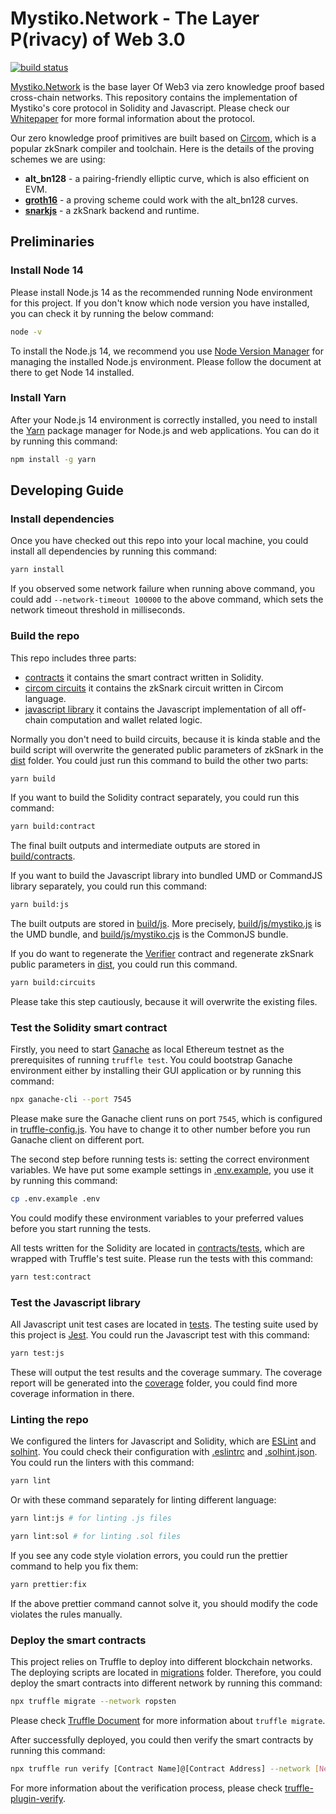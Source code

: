 # Mystiko.Network - The Layer P(rivacy) of Web 3.0

[![build status](https://github.com/mystikonetwork/mystiko-core/actions/workflows/build.yml/badge.svg)](https://github.com/mystikonetwork/mystiko-core/actions/workflows/build.yml)

[Mystiko.Network](https://mystiko.network) is the base layer Of Web3 via zero knowledge proof based cross-chain networks.
This repository contains the implementation of Mystiko's core protocol in Solidity and Javascript. Please check our
[Whitepaper](https://mystiko.network/whitepaper.pdf) for more formal information about the protocol.

Our zero knowledge proof primitives are built based on [Circom](https://github.com/iden3/circom), which is a popular
zkSnark compiler and toolchain. Here is the details of the proving schemes we are using:
* **alt_bn128** - a pairing-friendly elliptic curve, which is also efficient on EVM.
* **[groth16](https://eprint.iacr.org/2016/260)** - a proving scheme could work with the alt_bn128 curves.
* **[snarkjs](https://github.com/iden3/snarkjs)** - a zkSnark backend and runtime.

## Preliminaries
### Install Node 14
Please install Node.js 14 as the recommended running Node environment for this project. If you don't know which
node version you have installed, you can check it by running the below command:

```bash
node -v
```

To install the Node.js 14, we recommend you use [Node Version Manager](https://github.com/nvm-sh/nvm) for managing
the installed Node.js environment. Please follow the document at there to get Node 14 installed.

### Install Yarn
After your Node.js 14 environment is correctly installed, you need to install the [Yarn](https://yarnpkg.com/) package
manager for Node.js and web applications. You can do it by running this command:

```bash
npm install -g yarn
```

## Developing Guide
### Install dependencies
Once you have checked out this repo into your local machine, you could install all dependencies by running this command:

```bash
yarn install
```

If you observed some network failure when running above command, you could add `--network-timeout 100000` to the above
command, which sets the network timeout threshold in milliseconds.

### Build the repo
This repo includes three parts:
* [contracts](./contracts) it contains the smart contract written in Solidity.
* [circom circuits](./circuits) it contains the zkSnark circuit written in Circom language.
* [javascript library](./src) it contains the Javascript implementation of all off-chain computation and wallet related logic.

Normally you don't need to build circuits, because it is kinda stable and the build script will overwrite the generated
public parameters of zkSnark in the [dist](./dist) folder. You could just run this command to build the other two parts:

```bash
yarn build
```

If you want to build the Solidity contract separately, you could run this command:

```bash
yarn build:contract
```

The final built outputs and intermediate outputs are stored in [build/contracts](./build/contracts).

If you want to build the Javascript library into bundled UMD or CommandJS library separately, you could run this command:

```bash
yarn build:js
```

The built outputs are stored in [build/js](./build/js). More precisely, [build/js/mystiko.js](./build/js/mystiko.js) is the UMD bundle,
and [build/js/mystiko.cjs](./build/js/mystiko.cjs) is the CommonJS bundle.

If you do want to regenerate the [Verifier](./contracts/Verifier.sol) contract and regenerate zkSnark public
parameters in [dist](./dist), you could run this command.

```bash
yarn build:circuits
```

Please take this step cautiously, because it will overwrite the existing files.

### Test the Solidity smart contract

Firstly, you need to start [Ganache](https://trufflesuite.com/ganache/) as local Ethereum testnet as the prerequisites
of running `truffle test`. You could bootstrap Ganache environment either by installing their GUI application
or by running this command:

```bash
npx ganache-cli --port 7545
```

Please make sure the Ganache client runs on port `7545`, which is configured in [truffle-config.js](./truffle-config.js).
You have to change it to other number before you run Ganache client on different port.

The second step before running tests is: setting the correct environment variables. We have put some example settings
in [.env.example](./.env.example), you use it by running this command:

```bash
cp .env.example .env
```

You could modify these environment variables to your preferred values before you start running the tests.

All tests written for the Solidity are located in [contracts/tests](./contracts/tests), which are wrapped with
Truffle's test suite. Please run the tests with this command:

```bash
yarn test:contract
```

### Test the Javascript library

All Javascript unit test cases are located in [tests](./tests). The testing suite used by this project is
[Jest](https://jestjs.io). You could run the Javascript test with this command:

```bash
yarn test:js
```

These will output the test results and the coverage summary. The coverage report will be generated into the
[coverage](./coverage) folder, you could find more coverage information in there.

### Linting the repo

We configured the linters for Javascript and Solidity, which are [ESLint](https://eslint.org/)
and [solhint](https://github.com/protofire/solhint). You could check their configuration with
[.eslintrc](./.eslintrc) and [.solhint.json](./.solhint.json). You could run the linters with this command:

```bash
yarn lint
```

Or with these command separately for linting different language:

```bash
yarn lint:js # for linting .js files
```
```bash
yarn lint:sol # for linting .sol files
```

If you see any code style violation errors, you could run the prettier command to help you fix them:

```bash
yarn prettier:fix
```

If the above prettier command cannot solve it, you should modify the code violates the rules manually.

### Deploy the smart contracts

This project relies on Truffle to deploy into different blockchain networks. The deploying scripts are
located in [migrations](./migrations) folder. Therefore, you could deploy the smart contracts into different
network by running this command:

```bash
npx truffle migrate --network ropsten
```

Please check [Truffle Document](https://trufflesuite.com/docs/truffle/getting-started/running-migrations.html)
for more information about `truffle migrate`.

After successfully deployed, you could then verify the smart contracts by running this command:

```bash
npx truffle run verify [Contract Name]@[Contract Address] --network [Network]
```
For more information about the verification process, please check [truffle-plugin-verify](https://github.com/rkalis/truffle-plugin-verify).
